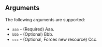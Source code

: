 ## Arguments

The following arguments are supported:

* `aaa` - (Required) Aaa.
* `bbb` - (Optional) Bbb.
* `ccc` - (Optional, Forces new resource) Ccc.
